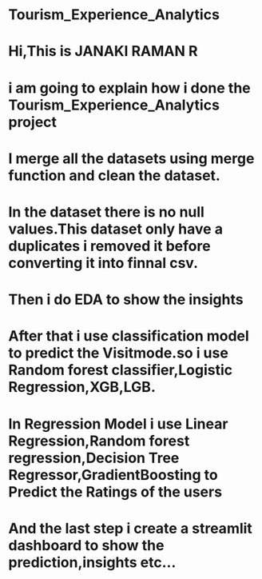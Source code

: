 # Tourism_Experience_Analytics

# Hi,This is JANAKI RAMAN R 
# i am going to explain how i done the Tourism_Experience_Analytics project
     
# I merge all the datasets using merge function and clean the dataset.
# In the dataset there is no null values.This dataset only have a duplicates i removed it before converting it into finnal csv.
# Then i do EDA to show the insights
# After that i use classification model to predict the Visitmode.so i use Random forest classifier,Logistic Regression,XGB,LGB.
# In Regression Model i use Linear Regression,Random forest regression,Decision Tree Regressor,GradientBoosting to Predict the Ratings of the users
# And the last step i create a streamlit dashboard to show the prediction,insights etc...

